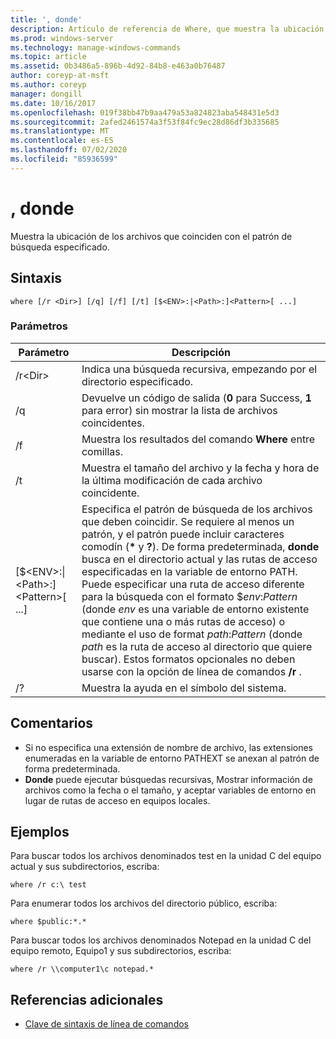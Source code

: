 ```yaml
---
title: ', donde'
description: Artículo de referencia de Where, que muestra la ubicación de los archivos que coinciden con el patrón de búsqueda especificado.
ms.prod: windows-server
ms.technology: manage-windows-commands
ms.topic: article
ms.assetid: 0b3486a5-896b-4d92-84b8-e463a0b76487
author: coreyp-at-msft
ms.author: coreyp
manager: dongill
ms.date: 10/16/2017
ms.openlocfilehash: 019f38bb47b9aa479a53a824823aba548431e5d3
ms.sourcegitcommit: 2afed2461574a3f53f84fc9ec28d86df3b335685
ms.translationtype: MT
ms.contentlocale: es-ES
ms.lasthandoff: 07/02/2020
ms.locfileid: "85936599"
---
```

# <a name="where"></a>, donde



Muestra la ubicación de los archivos que coinciden con el patrón de búsqueda especificado.



## <a name="syntax"></a>Sintaxis

```
where [/r <Dir>] [/q] [/f] [/t] [$<ENV>:|<Path>:]<Pattern>[ ...]
```

### <a name="parameters"></a>Parámetros

|Parámetro|Descripción|
|---------|-----------|
|/r\<Dir>|Indica una búsqueda recursiva, empezando por el directorio especificado.|
|/q|Devuelve un código de salida (**0** para Success, **1** para error) sin mostrar la lista de archivos coincidentes.|
|/f|Muestra los resultados del comando **Where** entre comillas.|
|/t|Muestra el tamaño del archivo y la fecha y hora de la última modificación de cada archivo coincidente.|
|[$\<ENV>:\|\<Path>:]\<Pattern>[ ...]|Especifica el patrón de búsqueda de los archivos que deben coincidir. Se requiere al menos un patrón, y el patrón puede incluir caracteres comodín (**&#42;** y **?**). De forma predeterminada, **donde** busca en el directorio actual y las rutas de acceso especificadas en la variable de entorno PATH. Puede especificar una ruta de acceso diferente para la búsqueda con el formato $*env*:*Pattern* (donde *env* es una variable de entorno existente que contiene una o más rutas de acceso) o mediante el uso de format *path*:*Pattern* (donde *path* es la ruta de acceso al directorio que quiere buscar). Estos formatos opcionales no deben usarse con la opción de línea de comandos **/r** .|
|/?|Muestra la ayuda en el símbolo del sistema.|

## <a name="remarks"></a>Comentarios

-   Si no especifica una extensión de nombre de archivo, las extensiones enumeradas en la variable de entorno PATHEXT se anexan al patrón de forma predeterminada.
-   **Donde** puede ejecutar búsquedas recursivas, Mostrar información de archivos como la fecha o el tamaño, y aceptar variables de entorno en lugar de rutas de acceso en equipos locales.

## <a name="examples"></a>Ejemplos

Para buscar todos los archivos denominados test en la unidad C del equipo actual y sus subdirectorios, escriba:
```
where /r c:\ test
```
Para enumerar todos los archivos del directorio público, escriba:
```
where $public:*.*
```
Para buscar todos los archivos denominados Notepad en la unidad C del equipo remoto, Equipo1 y sus subdirectorios, escriba:
```
where /r \\computer1\c notepad.*
```

## <a name="additional-references"></a>Referencias adicionales

- [Clave de sintaxis de línea de comandos](command-line-syntax-key.md)